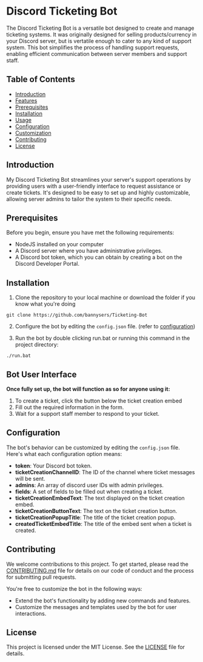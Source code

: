 # Discord Ticketing Bot

The Discord Ticketing Bot is a versatile bot designed to create and manage ticketing systems. It was originally designed for selling products/currency in your Discord server, but is vertatile enough to cater to any kind of support system. This bot simplifies the process of handling support requests, enabling efficient communication between server members and support staff.

## Table of Contents
- [Introduction](#introduction)
- [Features](#features)
- [Prerequisites](#prerequisites)
- [Installation](#installation)
- [Usage](#usage)
- [Configuration](#configuration)
- [Customization](#customization)
- [Contributing](#contributing)
- [License](#license)

## Introduction

My Discord Ticketing Bot streamlines your server's support operations by providing users with a user-friendly interface to request assistance or create tickets. It's designed to be easy to set up and highly customizable, allowing server admins to tailor the system to their specific needs.

## Prerequisites

Before you begin, ensure you have met the following requirements:

- NodeJS installed on your computer
- A Discord server where you have administrative privileges.
- A Discord bot token, which you can obtain by creating a bot on the Discord Developer Portal.

## Installation

1. Clone the repository to your local machine or download the folder if you know what you're doing
```
git clone https://github.com/bannysers/Ticketing-Bot
```

2. Configure the bot by editing the `config.json` file. (refer to [configuration](#configuration))

3. Run the bot by double clicking run.bat or running this command in the project directory:
```
./run.bat
```

## Bot User Interface

**Once fully set up, the bot will function as so for anyone using it:**
1. To create a ticket, click the button below the ticket creation embed
2. Fill out the required information in the form.
3. Wait for a support staff member to respond to your ticket.

## Configuration

The bot's behavior can be customized by editing the `config.json` file. Here's what each configuration option means:

- **token**: Your Discord bot token.
- **ticketCreationChannelID**: The ID of the channel where ticket messages will be sent.
- **admins**: An array of discord user IDs with admin privileges.
- **fields**: A set of fields to be filled out when creating a ticket.
- **ticketCreationEmbedText**: The text displayed on the ticket creation embed.
- **ticketCreationButtonText**: The text on the ticket creation button.
- **ticketCreationPopupTitle**: The title of the ticket creation popup.
- **createdTicketEmbedTitle**: The title of the embed sent when a ticket is created.


## Contributing

We welcome contributions to this project. To get started, please read the [CONTRIBUTING.md](CONTRIBUTING.md) file for details on our code of conduct and the process for submitting pull requests.

You're free to customize the bot in the following ways:

- Extend the bot's functionality by adding new commands and features.
- Customize the messages and templates used by the bot for user interactions.

## License

This project is licensed under the MIT License. See the [LICENSE](LICENSE) file for details.
